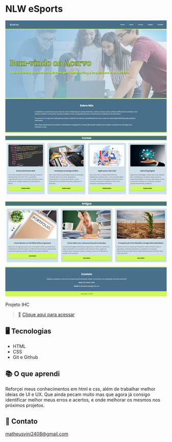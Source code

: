 # NLW eSports 
![preview](./.github/Preview.png)

Projeto IHC

 > 🔗 [Clique aqui para acessar](https://matheusvs0.github.io/Acervo)



## 🖥️ Tecnologias 

- HTML
- CSS
- Git e Github

## 📚 O que aprendi

Reforçei meus conhecimentos em  html e css, além de trabalhar melhor ideias de UI e UX. Que ainda pecam muito mas que 
agora já consigo identificar melhor meus erros e acertos, e onde melhorar os mesmos nos próximos projetos.

## 📧 Contato

matheusvini2408@gmail.com
